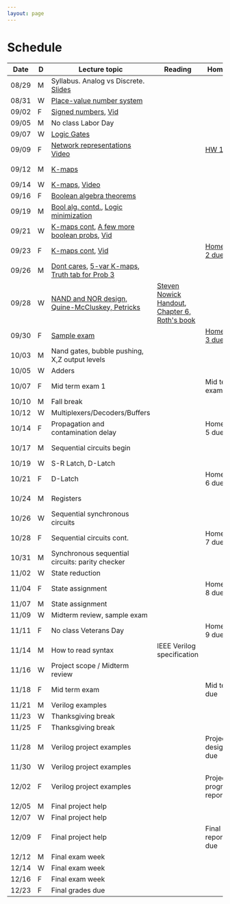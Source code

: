 ```yaml
---
layout: page
---
```

# Schedule

| Date  | D | Lecture topic                                                                                                                                                                                                                                                 | Reading                    | Homework                                                   | Labs                                                                                                                                             |
|-------|---|---------------------------------------------------------------------------------------------------------------------------------------------------------------------------------------------------------------------------------------------------------------|----------------------------|------------------------------------------------------------|--------------------------------------------------------------------------------------------------------------------------------------------------|
| 08/29 | M | Syllabus. Analog vs Discrete. [Slides]({{site.baseurl}}/slides/2022-08-29-what-to-expect-from-the-course.html)                                                                                                                                                |                            |                                                            | [Quartus setup](https://docs.google.com/document/d/e/2PACX-1vTu9Mh_yVPw8p98s87sdUuNZQvzQCiLp-JOeA5CztaqIbeVBMHjXZH2mJHuGnQB2h2CYx6927aY_QHf/pub) |
| 08/31 | W | [Place-value number system]({{site.baseurl}}/slides/2022-08-31-place-value-number-system_files/0831-notes.pdf.pdf)                                                                                                                                            |                            |                                                            |                                                                                                                                                  |
| 09/02 | F | [Signed numbers]({{site.baseurl}}/slides/2022-08-31-place-value-number-system_files/0902-notes.pdf.pdf), [Vid](https://2189801-2.kaf.kaltura.com/media/Vikas%20Dhiman's%20Personal%20Meeting%20Room/1_hvz08n53)                                               |                            |                                                            |                                                                                                                                                  |
| 09/05 | M | No class Labor Day                                                                                                                                                                                                                                            |                            |                                                            |                                                                                                                                                  |
| 09/07 | W | [Logic Gates]({{site.baseurl}}/slides/0907-boolean-algebra_files/0907-notes/main.pdf.pdf)                                                                                                                                                                     |                            |                                                            |                                                                                                                                                  |
| 09/09 | F | [Network representations]({{site.baseurl}}/slides/0907-boolean-algebra_files/0909-notes.pdf.pdf) [Video](https://2189801-2.kaf.kaltura.com/media/Vikas%20Dhiman's%20Personal%20Meeting%20Room/1_i4x8i7s0)                                                     |                            | [HW 1 due]({{site.baseurl}}/homeworks/hw1/hw1.pdf)         |                                                                                                                                                  |
| 09/12 | M | [K-maps]({{site.baseurl}}/slides/0907-boolean-algebra_files/0912-notes.pdf.pdf)                                                                                                                                                                               |                            |                                                            | [Verilog basics]({{site.baseurl}}/lab_pdfs/ECE275_Lab2_Multiplexers_Verilog_and_Schematics.pdf)                                                  |
| 09/14 | W | [K-maps]({{site.baseurl}}/slides/0907-boolean-algebra_files/0914-notes.pdf.pdf), [Video](https://2189801-2.kaf.kaltura.com/media/Vikas+Dhiman%27s+Personal+Meeting+Room/1_e328826d)                                                                           |                            |                                                            |                                                                                                                                                  |
| 09/16 | F | [Boolean algebra theorems]({{site.baseurl}}/slides/0907-boolean-algebra_files/0916-notes.pdf.pdf)                                                                                                                                                             |                            |                                                            |                                                                                                                                                  |
| 09/19 | M | [Bool alg. contd.]({{site.baseurl}}/slides/0907-boolean-algebra_files/0919-notes.pdf.pdf), [Logic minimization]({{site.baseurl}}/slides/0916-K-maps/0919-notes.pdf.pdf)                                                                                       |                            |                                                            | [Verilog Modules]({{site.baseurl}}/lab_pdfs/ECE275_Lab3_Verilog_Modules.pdf)                                                                     |
| 09/21 | W | [K-maps cont]({{site.baseurl}}/slides/0916-K-maps/0921-notes.pdf.pdf), [A few more boolean probs]({{site.baseurl}}/slides/0916-K-maps/0921-notes.pdf), [Vid](https://2189801-2.kaf.kaltura.com/media/Vikas%20Dhiman's%20Personal%20Meeting%20Room/1_vu55brbb) |                            |                                                            |                                                                                                                                                  |
| 09/23 | F | [K-maps cont]({{site.baseurl}}/slides/0916-K-maps/0923-notes.pdf.pdf), [Vid](https://2189801-2.kaf.kaltura.com/media/Vikas%20Dhiman's%20Personal%20Meeting%20Room/1_91tra81v)                                                                                 |                            | [Homework 2 due]({{site.baseurl}}/homeworks/hw1.5/hw2.pdf) |                                                                                                                                                  |
| 09/26 | M | [Dont cares]({{site.baseurl}}/slides/0916-K-maps/0926-notes-1.pdf.pdf), [5-var K-maps]({{site.baseurl}}/slides/0916-K-maps/0926-notes-2.pdf.pdf), [Truth tab for Prob 3]({{site.baseurl}}/slides/0916-K-maps/0926-notes-3.pdf)                                |                            |                                                            |                                                                                                                                                  |
| 09/28 | W | [NAND and NOR design, Quine-McCluskey, Petricks]({{site.baseurl}}/slides/0928-quine-mccluskey.pdf.pdf)                                                                                                                                                                                                                | [Steven Nowick Handout](http://www1.cs.columbia.edu/~cs6861/handouts/quine-mccluskey-handout.pdf), [Chapter 6, Roth's book](https://archive.org/details/fundamentalsoflo0000roth_v5h8/page/172/mode/2up)                           |                                                             |                                                                                                                                                  |
| 09/30 | F | [Sample exam]({{site.baseurl}}/slides/0930-review/0930-sample-exam.pdf)                                                                                                                                                                                                                                                        |                            | [Homework 3 due]({{site.baseurl}}/homeworks/hw2/hw3.pdf)   |                                                                                                                                                  |
| 10/03 | M | Nand gates, bubble pushing, X,Z output levels                                                                                                                                                                                                                 |                            |                                                            |                                                                                                                                                  |
| 10/05 | W | Adders                                                                                                                                                                                                                                                        |                            |                                                            |                                                                                                                                                  |
| 10/07 | F | Mid term exam 1                                                                                                                                                                                                                                               |                            | Mid term exam                                              |                                                                                                                                                  |
| 10/10 | M | Fall break                                                                                                                                                                                                                                                    |                            |                                                            |                                                                                                                                                  |
| 10/12 | W | Multiplexers/Decoders/Buffers                                                                                                                                                                                                                                 |                            |                                                            |                                                                                                                                                  |
| 10/14 | F | Propagation and contamination delay                                                                                                                                                                                                                           |                            | Homework 5 due                                             |                                                                                                                                                  |
| 10/17 | M | Sequential circuits begin                                                                                                                                                                                                                                     |                            |                                                            | Ripple adder                                                                                                                                     |
| 10/19 | W | S-R Latch, D-Latch                                                                                                                                                                                                                                            |                            |                                                            |                                                                                                                                                  |
| 10/21 | F | D-Latch                                                                                                                                                                                                                                                       |                            | Homework 6 due                                             |                                                                                                                                                  |
| 10/24 | M | Registers                                                                                                                                                                                                                                                     |                            |                                                            | Procedural VLG                                                                                                                                   |
| 10/26 | W | Sequential synchronous circuits                                                                                                                                                                                                                               |                            |                                                            |                                                                                                                                                  |
| 10/28 | F | Sequential circuits cont.                                                                                                                                                                                                                                     |                            | Homework 7 due                                             |                                                                                                                                                  |
| 10/31 | M | Synchronous sequential circuits: parity checker                                                                                                                                                                                                               |                            |                                                            | Code quality                                                                                                                                     |
| 11/02 | W | State reduction                                                                                                                                                                                                                                               |                            |                                                            |                                                                                                                                                  |
| 11/04 | F | State assignment                                                                                                                                                                                                                                              |                            | Homework 8 due                                             |                                                                                                                                                  |
| 11/07 | M | State assignment                                                                                                                                                                                                                                              |                            |                                                            |                                                                                                                                                  |
| 11/09 | W | Midterm review, sample exam                                                                                                                                                                                                                                   |                            |                                                            |                                                                                                                                                  |
| 11/11 | F | No class Veterans Day                                                                                                                                                                                                                                         |                            | Homework 9 due                                             |                                                                                                                                                  |
| 11/14 | M | How to read syntax                                                                                                                                                                                                                                            | IEEE Verilog specification |                                                            | HDL simulation                                                                                                                                   |
| 11/16 | W | Project scope / Midterm review                                                                                                                                                                                                                                |                            |                                                            |                                                                                                                                                  |
| 11/18 | F | Mid term exam                                                                                                                                                                                                                                                 |                            | Mid term due                                               |                                                                                                                                                  |
| 11/21 | M | Verilog examples                                                                                                                                                                                                                                              |                            |                                                            |                                                                                                                                                  |
| 11/23 | W | Thanksgiving break                                                                                                                                                                                                                                            |                            |                                                            |                                                                                                                                                  |
| 11/25 | F | Thanksgiving break                                                                                                                                                                                                                                            |                            |                                                            |                                                                                                                                                  |
| 11/28 | M | Verilog project examples                                                                                                                                                                                                                                      |                            | Project design doc due                                     |                                                                                                                                                  |
| 11/30 | W | Verilog project examples                                                                                                                                                                                                                                      |                            |                                                            |                                                                                                                                                  |
| 12/02 | F | Verilog project examples                                                                                                                                                                                                                                      |                            | Project progress report 1                                  |                                                                                                                                                  |
| 12/05 | M | Final project help                                                                                                                                                                                                                                            |                            |                                                            |                                                                                                                                                  |
| 12/07 | W | Final project help                                                                                                                                                                                                                                            |                            |                                                            |                                                                                                                                                  |
| 12/09 | F | Final project help                                                                                                                                                                                                                                            |                            | Final project report/demo due                              |                                                                                                                                                  |
| 12/12 | M | Final exam week                                                                                                                                                                                                                                               |                            |                                                            |                                                                                                                                                  |
| 12/14 | W | Final exam week                                                                                                                                                                                                                                               |                            |                                                            |                                                                                                                                                  |
| 12/16 | F | Final exam week                                                                                                                                                                                                                                               |                            |                                                            |                                                                                                                                                  |
| 12/23 | F | Final grades due                                                                                                                                                                                                                                              |                            |                                                            |                                                                                                                                                  |
